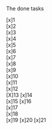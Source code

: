 The done tasks

[x]1  
[x]2  
[x]3  
[x]4  
[x]5   
[x]6  
[x]7  
[x]8  
[x]9  
[x]10  
[x]11  
[x]12  
[X]13
[x]14  
[x]15 
[x]16  
[x]17  
[x]18  
[x]19
[x]20
[x]21